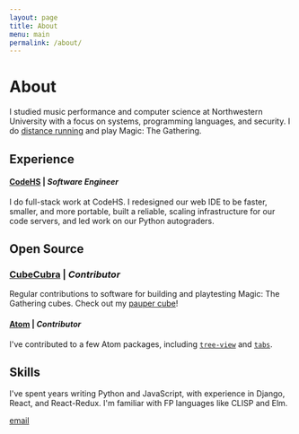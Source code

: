 ```yaml
---
layout: page
title: About
menu: main
permalink: /about/
---
```


# About

I studied music performance and computer science at Northwestern University with a focus on systems, programming languages, and security. I do [distance running](https://www.strava.com/athletes/23057637) and play Magic: The Gathering.

## Experience

#### [**CodeHS**](https://codehs.com/) | _Software Engineer_

I do full-stack work at CodeHS. I redesigned our web IDE to be faster, smaller, and more portable, built a reliable, scaling infrastructure for our code servers, and led work on our Python autograders.

## Open Source

### [**CubeCubra**](https://cubecobra.com) | _Contributor_
Regular contributions to software for building and playtesting Magic: The Gathering cubes. Check out my [pauper cube](https://cubecobra.com/cube/list/andyscube)!

#### [**Atom**](https://atom.io/) | _Contributor_
I've contributed to a few Atom packages, including [`tree-view`](https://github.com/atom/tree-view) and [`tabs`](https://github.com/atom/tabs).

## Skills

I've spent years writing Python and JavaScript, with experience in Django, React, and React-Redux. I'm familiar with FP languages like CLISP and Elm.

[email](mailto:andrewbayer2016@u.northwestern.edu)
